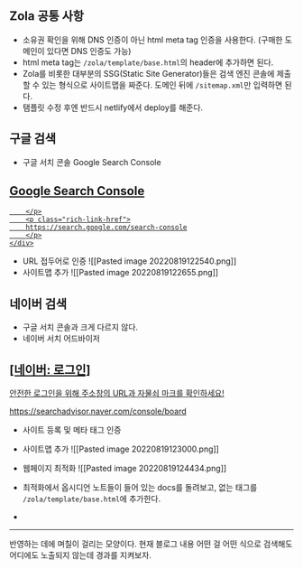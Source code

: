 Zola 공통 사항
---
- 소유권 확인을 위해 DNS 인증이 아닌 html meta tag 인증을 사용한다. (구매한 도메인이 있다면 DNS 인증도 가능)
- html meta tag는 `/zola/template/base.html`의 header에 추가하면 된다.
- Zola를 비롯한 대부분의 SSG(Static Site Generator)들은 검색 엔진 콘솔에 제출할 수 있는 형식으로 사이트맵을 짜준다. 도메인 뒤에 `/sitemap.xml`만 입력하면 된다.
- 탬플릿 수정 후엔 반드시 netlify에서 deploy를 해준다.


구글 검색
---
- 구글 서치 콘솔 Google Search Console
<div class="rich-link-card-container"><a class="rich-link-card" href="https://search.google.com/search-console" target="_blank">
	<div class="rich-link-image-container">
		<div class="rich-link-image" style="background-image: url('https://ssl.gstatic.com/search-console/scfe/search_console-128.png')">
	</div>
	</div>
	<div class="rich-link-card-text">
		<h2 class="rich-link-card-title">Google Search Console</h2>
		<p class="rich-link-card-description">
		
		</p>
		<p class="rich-link-href">
		https://search.google.com/search-console
		</p>
	</div>
</a></div>

- URL 접두어로 인증
![[Pasted image 20220819122540.png]]
- 사이트맵 추가
![[Pasted image 20220819122655.png]]


    
네이버 검색
---
- 구글 서치 콘솔과 크게 다르지 않다.
- 네이버 서치 어드바이저 
<div class="rich-link-card-container"><a class="rich-link-card" href="https://searchadvisor.naver.com/console/board" target="_blank">
	<div class="rich-link-image-container">
		<div class="rich-link-image" style="background-image: url('https://ssl.pstatic.net/sstatic/search/common/og_v3.png')">
	</div>
	</div>
	<div class="rich-link-card-text">
		<h2 class="rich-link-card-title">[네이버: 로그인]</h2>
		<p class="rich-link-card-description">
		안전한 로그인을 위해 주소창의 URL과 자물쇠 마크를 확인하세요!
		</p>
		<p class="rich-link-href">
		https://searchadvisor.naver.com/console/board
		</p>
	</div>
</a></div>

- 사이트 등록 및 메타 태그 인증
- 사이트맵 추가
 ![[Pasted image 20220819123000.png]]

- 웹페이지 최적화
![[Pasted image 20220819124434.png]]

- 최적화에서 옵시디언 노트들이 들어 있는 docs를 돌려보고, 없는 태그를 `/zola/template/base.html`에 추가한다.


+
---
반영하는 데에 며칠이 걸리는 모양이다.
현재 블로그 내용 어떤 걸 어떤 식으로 검색해도 어디에도 노출되지 않는데 경과를 지켜보자.

